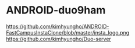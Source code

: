 # ANDROID-duo9ham
https://github.com/kimhyungho/ANDROID-FastCampusInstaClone/blob/master/insta_logo.png
https://github.com/kimhyungho/Duo-server
